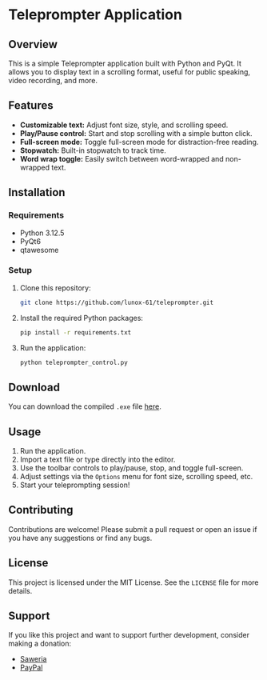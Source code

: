 # Teleprompter Application

## Overview
This is a simple Teleprompter application built with Python and PyQt. It allows you to display text in a scrolling format, useful for public speaking, video recording, and more.

## Features
- **Customizable text:** Adjust font size, style, and scrolling speed.
- **Play/Pause control:** Start and stop scrolling with a simple button click.
- **Full-screen mode:** Toggle full-screen mode for distraction-free reading.
- **Stopwatch:** Built-in stopwatch to track time.
- **Word wrap toggle:** Easily switch between word-wrapped and non-wrapped text.

## Installation

### Requirements
- Python 3.12.5
- PyQt6
- qtawesome

### Setup
1. Clone this repository:
    ```bash
    git clone https://github.com/lunox-61/teleprompter.git
    ```
2. Install the required Python packages:
    ```bash
    pip install -r requirements.txt
    ```
3. Run the application:
    ```bash
    python teleprompter_control.py
    ```

## Download
You can download the compiled `.exe` file [here]().

## Usage
1. Run the application.
2. Import a text file or type directly into the editor.
3. Use the toolbar controls to play/pause, stop, and toggle full-screen.
4. Adjust settings via the `Options` menu for font size, scrolling speed, etc.
5. Start your teleprompting session!

## Contributing
Contributions are welcome! Please submit a pull request or open an issue if you have any suggestions or find any bugs.

## License
This project is licensed under the MIT License. See the `LICENSE` file for more details.

## Support
If you like this project and want to support further development, consider making a donation:

- [Saweria](https://saweria.co/Furryna)
- [PayPal](https://paypal.me/IlhamRipandi)
